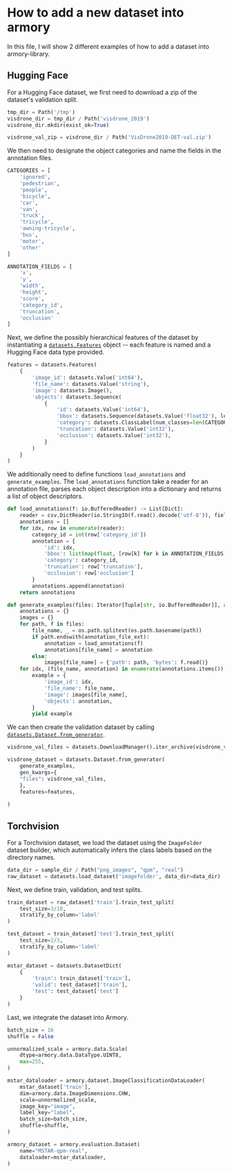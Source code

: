 # How to add a new dataset into armory

In this file, I will show 2 different examples of how to add a dataset into armory-library.

## Hugging Face

For a Hugging Face dataset, we first need to download a zip of the dataset's validation split. 
```python
tmp_dir = Path('/tmp')
visdrone_dir = tmp_dir / Path('visdrone_2019')
visdrone_dir.mkdir(exist_ok=True)

visdrone_val_zip = visdrone_dir / Path('VisDrone2019-DET-val.zip')
```

We then need to designate the object categories and name the fields in the annotation files.
```python
CATEGORIES = [
    'ignored',
    'pedestrian',
    'people',
    'bicycle',
    'car',
    'van',
    'truck',
    'tricycle',
    'awning-tricycle',
    'bus',
    'motor',
    'other'
]

ANNOTATION_FIELDS = [
    'x',
    'y',
    'width',
    'height',
    'score',
    'category_id',
    'truncation',
    'occlusion'
]
```

Next, we define the possibly hierarchical features of the dataset by instantiating a [`datasets.Features`](https://huggingface.co/docs/datasets/v2.19.0/en/package_reference/main_classes#datasets.Features) object -- each feature is named and a Hugging Face data type provided.
```python
features = datasets.Features(
    {
        'image_id': datasets.Value('int64'),
        'file_name': datasets.Value('string'),
        'image': datasets.Image(),
        'objects': datasets.Sequence(
            {
                'id': datasets.Value('int64'),
                'bbox': datasets.Sequence(datasets.Value('float32'), length=4),
                'category': datasets.ClassLabel(num_classes=len(CATEGORIES), names=CATEGORIES),
                'truncation': datasets.Value('int32'),
                'occlusion': datasets.Value('int32'),
            }
        )
    }
)
```

We additionally need to define functions `load_annotations` and `generate_examples`. The `load_annotations` function take a reader for an annotation file, parses each object description into a dictionary and returns a list of object descriptors.
```python
def load_annotations(f: io.BufferedReader) -> List[Dict]:
    reader = csv.DictReader(io.StringIO(f.read().decode('utf-8')), fieldnames=ANNOTATION_FIELDS)
    annotations = []
    for idx, row in enumerate(reader):
        category_id = int(row['category_id'])
        annotation = {
            'id': idx,
            'bbox': list(map(float, [row[k] for k in ANNOTATION_FIELDS[:4]])),
            'category': category_id,
            'truncation': row['truncation'],
            'occlusion': row['occlusion']
        }
        annotations.append(annotation)
    return annotations

def generate_examples(files: Iterator[Tuple[str, io.BufferedReader]], annotation_file_ext:str ='.txt') -> Iterator[Dict[str, object]]:
    annotations = {}
    images = {}
    for path, f in files:
        file_name, _ = os.path.splitext(os.path.basename(path))
        if path.endswith(annotation_file_ext):
            annotation = load_annotations(f)
            annotations[file_name] = annotation
        else:
            images[file_name] = {'path': path, 'bytes': f.read()}
    for idx, (file_name, annotation) in enumerate(annotations.items()):
        example = {
            'image_id': idx,
            'file_name': file_name,
            'image': images[file_name],
            'objects': annotation,
        }
        yield example
```

We can then create the validation dataset by calling [`datasets.Dataset.from_generator`](https://huggingface.co/docs/datasets/v2.19.0/en/package_reference/main_classes#datasets.Dataset.from_generator).
```python
visdrone_val_files = datasets.DownloadManager().iter_archive(visdrone_val_zip)

visdrone_dataset = datasets.Dataset.from_generator(
    generate_examples,
    gen_kwargs={
    "files": visdrone_val_files,
    },
    features=features,
    
)
```

## Torchvision

For a Torchvision dataset, we load the dataset using the `ImageFolder` dataset builder, which automatically infers the class labels based on the directory names.
```python
data_dir = sample_dir / Path("png_images", "qpm", "real")
raw_dataset = datasets.load_dataset('imagefolder', data_dir=data_dir)
```

Next, we define train, validation, and test splits.
```python
train_dataset = raw_dataset['train'].train_test_split(
    test_size=3/10,
    stratify_by_column='label'
)

test_dataset = train_dataset['test'].train_test_split(
    test_size=2/3,
    stratify_by_column='label'
)

mstar_dataset = datasets.DatasetDict(
    {
        'train': train_dataset['train'],
        'valid': test_dataset['train'],
        'test': test_dataset['test']
    }
)
```

Last, we integrate the dataset into Armory.
```python
batch_size = 16
shuffle = False

unnormalized_scale = armory.data.Scale(
    dtype=armory.data.DataType.UINT8,
    max=255,
)

mstar_dataloader = armory.dataset.ImageClassificationDataLoader(
    mstar_dataset['train'],
    dim=armory.data.ImageDimensions.CHW,
    scale=unnormalized_scale,
    image_key="image",
    label_key="label",
    batch_size=batch_size,
    shuffle=shuffle,
)

armory_dataset = armory.evaluation.Dataset(
    name="MSTAR-qpm-real",
    dataloader=mstar_dataloader,
)
```

